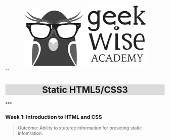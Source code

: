 <div align='center'>
<img src='images/geekwise_logo_owl_bw_small.png' alt='geekwise'>
<img src='images/geekwise_logo_txt_bw_small.png' alt='geekwise'>
</div>
--
<h1 align='center' style='
background-color:#dbdbdb;'>
Static HTML5/CSS3
</h1>
***

### Week 1: Introduction to HTML and CSS
> Outcome: 
> Ability to stuturce information for preseting static infomration.

